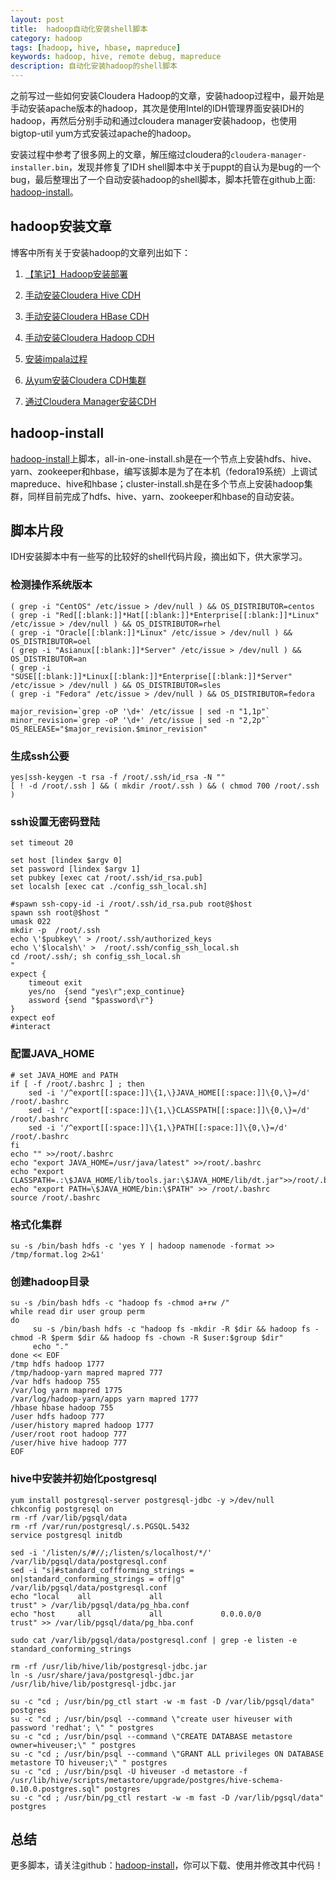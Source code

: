 ```yaml
---
layout: post
title:  hadoop自动化安装shell脚本
category: hadoop
tags: [hadoop, hive, hbase, mapreduce]
keywords: hadoop, hive, remote debug, mapreduce
description: 自动化安装hadoop的shell脚本
---
```


之前写过一些如何安装Cloudera Hadoop的文章，安装hadoop过程中，最开始是手动安装apache版本的hadoop，其次是使用Intel的IDH管理界面安装IDH的hadoop，再然后分别手动和通过cloudera manager安装hadoop，也使用bigtop-util yum方式安装过apache的hadoop。

安装过程中参考了很多网上的文章，解压缩过cloudera的`cloudera-manager-installer.bin`，发现并修复了IDH shell脚本中关于puppt的自认为是bug的一个bug，最后整理出了一个自动安装hadoop的shell脚本，脚本托管在github上面: [hadoop-install](https://github.com/javachen/hadoop-install)。

## hadoop安装文章
博客中所有关于安装hadoop的文章列出如下：

1. [【笔记】Hadoop安装部署](http://blog.javachen.com/hadoop/2013/03/08/note-about-installing-hadoop-cluster/)

2. [手动安装Cloudera Hive CDH](http://blog.javachen.com/hadoop/2013/03/24/manual-install-Cloudera-hive-CDH/)

3. [手动安装Cloudera HBase CDH](http://blog.javachen.com/hadoop/2013/03/24/manual-install-Cloudera-hbase-CDH/)

4. [手动安装Cloudera Hadoop CDH](http://blog.javachen.com/hadoop/2013/03/24/manual-install-Cloudera-Hadoop-CDH/)

5. [安装impala过程](http://blog.javachen.com/hadoop/2013/03/29/install-impala/)

6. [从yum安装Cloudera CDH集群](http://blog.javachen.com/hadoop/2013/04/06/install-cloudera-cdh-by-yum/)

7. [通过Cloudera Manager安装CDH](http://blog.javachen.com/hadoop/2013/06/24/install-cdh-by-cloudera-manager/)


## hadoop-install
[hadoop-install](https://github.com/javachen/hadoop-install)上脚本，all-in-one-install.sh是在一个节点上安装hdfs、hive、yarn、zookeeper和hbase，编写该脚本是为了在本机（fedora19系统）上调试mapreduce、hive和hbase；cluster-install.sh是在多个节点上安装hadoop集群，同样目前完成了hdfs、hive、yarn、zookeeper和hbase的自动安装。


## 脚本片段
IDH安装脚本中有一些写的比较好的shell代码片段，摘出如下，供大家学习。

### 检测操作系统版本

    ( grep -i "CentOS" /etc/issue > /dev/null ) && OS_DISTRIBUTOR=centos
    ( grep -i "Red[[:blank:]]*Hat[[:blank:]]*Enterprise[[:blank:]]*Linux" /etc/issue > /dev/null ) && OS_DISTRIBUTOR=rhel
    ( grep -i "Oracle[[:blank:]]*Linux" /etc/issue > /dev/null ) && OS_DISTRIBUTOR=oel
    ( grep -i "Asianux[[:blank:]]*Server" /etc/issue > /dev/null ) && OS_DISTRIBUTOR=an
    ( grep -i "SUSE[[:blank:]]*Linux[[:blank:]]*Enterprise[[:blank:]]*Server" /etc/issue > /dev/null ) && OS_DISTRIBUTOR=sles
    ( grep -i "Fedora" /etc/issue > /dev/null ) && OS_DISTRIBUTOR=fedora

    major_revision=`grep -oP '\d+' /etc/issue | sed -n "1,1p"`
    minor_revision=`grep -oP '\d+' /etc/issue | sed -n "2,2p"`
    OS_RELEASE="$major_revision.$minor_revision"

### 生成ssh公要

	yes|ssh-keygen -t rsa -f /root/.ssh/id_rsa -N ""
	[ ! -d /root/.ssh ] && ( mkdir /root/.ssh ) && ( chmod 700 /root/.ssh )

### ssh设置无密码登陆

	set timeout 20

	set host [lindex $argv 0]
	set password [lindex $argv 1]
	set pubkey [exec cat /root/.ssh/id_rsa.pub]
	set localsh [exec cat ./config_ssh_local.sh]

	#spawn ssh-copy-id -i /root/.ssh/id_rsa.pub root@$host
	spawn ssh root@$host "
	umask 022
	mkdir -p  /root/.ssh
	echo \'$pubkey\' > /root/.ssh/authorized_keys
	echo \'$localsh\' >  /root/.ssh/config_ssh_local.sh
	cd /root/.ssh/; sh config_ssh_local.sh
	"
	expect {
		timeout exit
		yes/no  {send "yes\r";exp_continue}
		assword {send "$password\r"}
	}
	expect eof
	#interact

### 配置JAVA_HOME

	# set JAVA_HOME and PATH
	if [ -f /root/.bashrc ] ; then
	    sed -i '/^export[[:space:]]\{1,\}JAVA_HOME[[:space:]]\{0,\}=/d' /root/.bashrc
	    sed -i '/^export[[:space:]]\{1,\}CLASSPATH[[:space:]]\{0,\}=/d' /root/.bashrc
	    sed -i '/^export[[:space:]]\{1,\}PATH[[:space:]]\{0,\}=/d' /root/.bashrc
	fi
	echo "" >>/root/.bashrc
	echo "export JAVA_HOME=/usr/java/latest" >>/root/.bashrc
	echo "export CLASSPATH=.:\$JAVA_HOME/lib/tools.jar:\$JAVA_HOME/lib/dt.jar">>/root/.bashrc
	echo "export PATH=\$JAVA_HOME/bin:\$PATH" >> /root/.bashrc
	source /root/.bashrc

### 格式化集群

	su -s /bin/bash hdfs -c 'yes Y | hadoop namenode -format >> /tmp/format.log 2>&1'

### 创建hadoop目录

	su -s /bin/bash hdfs -c "hadoop fs -chmod a+rw /"
	while read dir user group perm
	do
	     su -s /bin/bash hdfs -c "hadoop fs -mkdir -R $dir && hadoop fs -chmod -R $perm $dir && hadoop fs -chown -R $user:$group $dir"
	     echo "."
	done << EOF
	/tmp hdfs hadoop 1777 
	/tmp/hadoop-yarn mapred mapred 777
	/var hdfs hadoop 755 
	/var/log yarn mapred 1775 
	/var/log/hadoop-yarn/apps yarn mapred 1777
	/hbase hbase hadoop 755
	/user hdfs hadoop 777
	/user/history mapred hadoop 1777
	/user/root root hadoop 777
	/user/hive hive hadoop 777
	EOF

### hive中安装并初始化postgresql

	yum install postgresql-server postgresql-jdbc -y >/dev/null
	chkconfig postgresql on
	rm -rf /var/lib/pgsql/data
	rm -rf /var/run/postgresql/.s.PGSQL.5432
	service postgresql initdb

	sed -i '/listen/s/#//;/listen/s/localhost/*/' /var/lib/pgsql/data/postgresql.conf
	sed -i "s|#standard_coffforming_strings = on|standard_conforming_strings = off|g" /var/lib/pgsql/data/postgresql.conf
	echo "local    all             all             		               trust" > /var/lib/pgsql/data/pg_hba.conf
	echo "host     all             all             0.0.0.0/0	       trust" >> /var/lib/pgsql/data/pg_hba.conf

	sudo cat /var/lib/pgsql/data/postgresql.conf | grep -e listen -e standard_conforming_strings

	rm -rf /usr/lib/hive/lib/postgresql-jdbc.jar
	ln -s /usr/share/java/postgresql-jdbc.jar /usr/lib/hive/lib/postgresql-jdbc.jar

	su -c "cd ; /usr/bin/pg_ctl start -w -m fast -D /var/lib/pgsql/data" postgres
	su -c "cd ; /usr/bin/psql --command \"create user hiveuser with password 'redhat'; \" " postgres
	su -c "cd ; /usr/bin/psql --command \"CREATE DATABASE metastore owner=hiveuser;\" " postgres
	su -c "cd ; /usr/bin/psql --command \"GRANT ALL privileges ON DATABASE metastore TO hiveuser;\" " postgres
	su -c "cd ; /usr/bin/psql -U hiveuser -d metastore -f /usr/lib/hive/scripts/metastore/upgrade/postgres/hive-schema-0.10.0.postgres.sql" postgres
	su -c "cd ; /usr/bin/pg_ctl restart -w -m fast -D /var/lib/pgsql/data" postgres

## 总结

更多脚本，请关注github：[hadoop-install](https://github.com/javachen/hadoop-install)，你可以下载、使用并修改其中代码！




